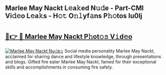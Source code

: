 ## Marlee May Nackt L𝚎a𝚔ed N𝚞𝚍e - Part-CMl Vi𝚍𝚎o L𝚎a𝚔s - H𝚘𝚝 O𝚗𝚕yf𝚊ns P𝚑𝚘tos Iu0lj

# <h2><a href="http://kfdlexk.oniu.top/?m=Marlee+May+Nackt">🔗👉 🔴 Marlee May Nackt P𝚑ot𝚘𝚜 V𝚒d𝚎o</a></h2>

[![Marlee May Nackt Nu𝚍e𝚜](https://i.imgur.com/0qMVB7G.gif)](http://kfdlexk.oniu.top/?m=Marlee+May+Nackt)
Social media personality Marlee May Nackt, acclaimed for sharing dance and lifestyle knowledge, through presentations and blogs. Gifted fire eater Marlee May Nackt, famed for their exceptional skills and accomplishments in consuming fire safely.  
